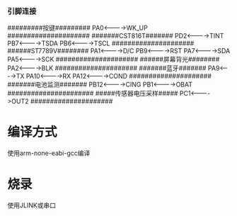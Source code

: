 ### 引脚连接
#########按键#########
PA0<---->WK_UP
#####################
#######CST816T#######
PD2<---->TINT
PB7<---->TSDA
PB6<---->TSCL
#####################
######ST7789V########
PA1<---->D/C
PB9<---->RST
PA7<---->SDA
PA5<---->SCK
#####################
######屏幕背光########
PA2<---->BLK
#####################
#######蓝牙#######
PA9<---->TX
PA10<---->RX
PA12<---->COND
#####################
#######电池监测#######
PB12<---->CING
PB1<---->OBAT
######################
#####传感器电压采样#####
PC1<---->OUT2
#####################
# 编译方式
使用arm-none-eabi-gcc编译
# 烧录
使用JLINK或串口